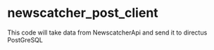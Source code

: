 # newscatcher_post_client
 This code will take data from NewscatcherApi and send it to directus PostGreSQL
